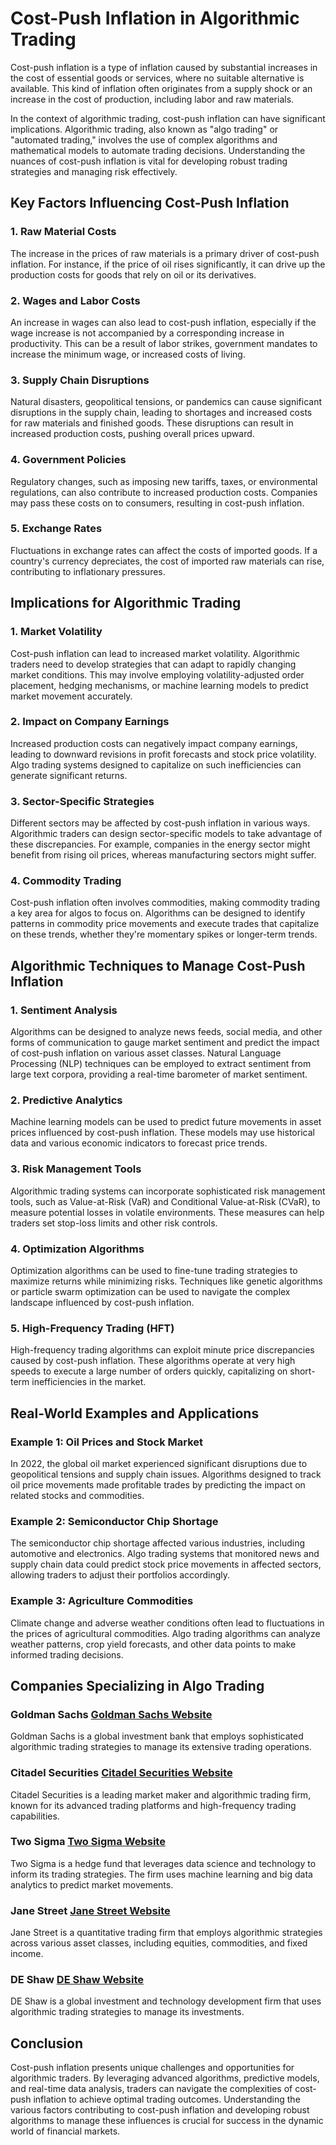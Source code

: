 # Cost-Push Inflation in Algorithmic Trading

Cost-push inflation is a type of inflation caused by substantial increases in the cost of essential goods or services, where no suitable alternative is available. This kind of inflation often originates from a supply shock or an increase in the cost of production, including labor and raw materials.

In the context of algorithmic trading, cost-push inflation can have significant implications. Algorithmic trading, also known as "algo trading" or "automated trading," involves the use of complex algorithms and mathematical models to automate trading decisions. Understanding the nuances of cost-push inflation is vital for developing robust trading strategies and managing risk effectively.

## Key Factors Influencing Cost-Push Inflation

### 1. **Raw Material Costs**
The increase in the prices of raw materials is a primary driver of cost-push inflation. For instance, if the price of oil rises significantly, it can drive up the production costs for goods that rely on oil or its derivatives.

### 2. **Wages and Labor Costs**
An increase in wages can also lead to cost-push inflation, especially if the wage increase is not accompanied by a corresponding increase in productivity. This can be a result of labor strikes, government mandates to increase the minimum wage, or increased costs of living.

### 3. **Supply Chain Disruptions**
Natural disasters, geopolitical tensions, or pandemics can cause significant disruptions in the supply chain, leading to shortages and increased costs for raw materials and finished goods. These disruptions can result in increased production costs, pushing overall prices upward.

### 4. **Government Policies**
Regulatory changes, such as imposing new tariffs, taxes, or environmental regulations, can also contribute to increased production costs. Companies may pass these costs on to consumers, resulting in cost-push inflation.

### 5. **Exchange Rates**
Fluctuations in exchange rates can affect the costs of imported goods. If a country's currency depreciates, the cost of imported raw materials can rise, contributing to inflationary pressures.

## Implications for Algorithmic Trading

### 1. **Market Volatility**
Cost-push inflation can lead to increased market volatility. Algorithmic traders need to develop strategies that can adapt to rapidly changing market conditions. This may involve employing volatility-adjusted order placement, hedging mechanisms, or machine learning models to predict market movement accurately.

### 2. **Impact on Company Earnings**
Increased production costs can negatively impact company earnings, leading to downward revisions in profit forecasts and stock price volatility. Algo trading systems designed to capitalize on such inefficiencies can generate significant returns.

### 3. **Sector-Specific Strategies**
Different sectors may be affected by cost-push inflation in various ways. Algorithmic traders can design sector-specific models to take advantage of these discrepancies. For example, companies in the energy sector might benefit from rising oil prices, whereas manufacturing sectors might suffer.

### 4. **Commodity Trading**
Cost-push inflation often involves commodities, making commodity trading a key area for algos to focus on. Algorithms can be designed to identify patterns in commodity price movements and execute trades that capitalize on these trends, whether they're momentary spikes or longer-term trends.

## Algorithmic Techniques to Manage Cost-Push Inflation

### 1. **Sentiment Analysis**
Algorithms can be designed to analyze news feeds, social media, and other forms of communication to gauge market sentiment and predict the impact of cost-push inflation on various asset classes. Natural Language Processing (NLP) techniques can be employed to extract sentiment from large text corpora, providing a real-time barometer of market sentiment.

### 2. **Predictive Analytics**
Machine learning models can be used to predict future movements in asset prices influenced by cost-push inflation. These models may use historical data and various economic indicators to forecast price trends.

### 3. **Risk Management Tools**
Algorithmic trading systems can incorporate sophisticated risk management tools, such as Value-at-Risk (VaR) and Conditional Value-at-Risk (CVaR), to measure potential losses in volatile environments. These measures can help traders set stop-loss limits and other risk controls.

### 4. **Optimization Algorithms**
Optimization algorithms can be used to fine-tune trading strategies to maximize returns while minimizing risks. Techniques like genetic algorithms or particle swarm optimization can be used to navigate the complex landscape influenced by cost-push inflation.

### 5. **High-Frequency Trading (HFT)**
High-frequency trading algorithms can exploit minute price discrepancies caused by cost-push inflation. These algorithms operate at very high speeds to execute a large number of orders quickly, capitalizing on short-term inefficiencies in the market.

## Real-World Examples and Applications

### **Example 1: Oil Prices and Stock Market**
In 2022, the global oil market experienced significant disruptions due to geopolitical tensions and supply chain issues. Algorithms designed to track oil price movements made profitable trades by predicting the impact on related stocks and commodities.

### **Example 2: Semiconductor Chip Shortage**
The semiconductor chip shortage affected various industries, including automotive and electronics. Algo trading systems that monitored news and supply chain data could predict stock price movements in affected sectors, allowing traders to adjust their portfolios accordingly.

### **Example 3: Agriculture Commodities**
Climate change and adverse weather conditions often lead to fluctuations in the prices of agricultural commodities. Algo trading algorithms can analyze weather patterns, crop yield forecasts, and other data points to make informed trading decisions.

## Companies Specializing in Algo Trading

### **Goldman Sachs [Goldman Sachs Website](https://www.goldmansachs.com)**
Goldman Sachs is a global investment bank that employs sophisticated algorithmic trading strategies to manage its extensive trading operations.

### **Citadel Securities [Citadel Securities Website](https://www.citadelsecurities.com)**
Citadel Securities is a leading market maker and algorithmic trading firm, known for its advanced trading platforms and high-frequency trading capabilities.

### **Two Sigma [Two Sigma Website](https://www.twosigma.com)**
Two Sigma is a hedge fund that leverages data science and technology to inform its trading strategies. The firm uses machine learning and big data analytics to predict market movements.

### **Jane Street [Jane Street Website](https://www.janestreet.com)**
Jane Street is a quantitative trading firm that employs algorithmic strategies across various asset classes, including equities, commodities, and fixed income.

### **DE Shaw [DE Shaw Website](https://www.deshaw.com)**
DE Shaw is a global investment and technology development firm that uses algorithmic trading strategies to manage its investments.

## Conclusion

Cost-push inflation presents unique challenges and opportunities for algorithmic traders. By leveraging advanced algorithms, predictive models, and real-time data analysis, traders can navigate the complexities of cost-push inflation to achieve optimal trading outcomes. Understanding the various factors contributing to cost-push inflation and developing robust algorithms to manage these influences is crucial for success in the dynamic world of financial markets.